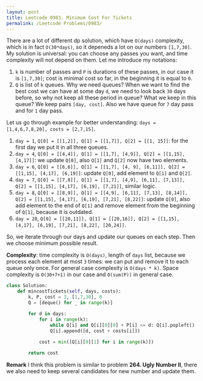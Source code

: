 ```yaml
---
layout: post
title: Leetcode 0983. Minimum Cost For Tickets
permalink: /Leetcode Problems/0983/
---
```


There are a lot of different dp solution, which have `O(days)` complexity, which is in fact `O(30*days)`, so it depeneds a lot on our numbers `[1,7,30]`. My solution is universal: you can choose any passes you want, and time complexity will not depend on them. Let me introduce my notations:

1. `k` is number of passes and `P` is durations of these passes, in our case it is `[1,7,30]`; cost is minimal cost so far, in the beginning it is equal to `0`.
2. `Q` is list of `k` queues. Why we need queues? When we want to find the best cost we can have at some day `d`, we need to look back `30` days before, so why not keep all these period in queue? What we keep in this queue? We keep pairs `[day, cost]`. Also we have queue for `7` day pass and for `1` day pass.

Let us go through example for better understanding:
`days = [1,4,6,7,8,20], costs = [2,7,15]`.


1. `day = 1`, `Q[0] = [[1,2]], Q[1] = [[1,7]], Q[2] = [[1, 15]]`: for the first day we put it in all three queues.
2. `day = 4`, `Q[0] = [[4,4]], Q[1] = [[1,7], [4,9]], Q[2] = [[1,15], [4,17]]`: we update `Q[0]`, also `Q[1]` and `Q[2]` now have two elements.
3. `day = 6`, `Q[0] = [[6,6]], Q[1] = [[1,7], [4, 9], [6,11]], Q[2] = [[1,15], [4,17], [6,19]]`: update `Q[0]`, add element to `Q[1]` and `Q[2]`. 
4. `day = 7`, `Q[0] = [[7,8]], Q[1] = [[1,7], [4,9], [6,11], [7,13]], Q[2] = [[1,15], [4,17], [6,19], [7,21]]`, similar logic.
5. `day = 8`, `Q[0] = [[8,9]], Q[1] = [[4,9], [6,11], [7,13], [8,14]], Q[2] = [[1,15], [4,17], [6,19], [7,21], [8,22]]`: update `Q[0]`, also add element to the end of `Q[1]` and remove element from the beginning of `Q[1]`, because it is outdated.
6. `day = 20`, `Q[0] = [[20,11]], Q[1] = [[20,16]], Q[2] = [[1,15], [4,17], [6,19], [7,21], [8,22], [20,24]]`.

So, we iterate through our days and update our queues on each step. Then we choose minimum possible result.

**Complexity**: time complexity is `O(days)`, length of `days` list, because we process each element at most `3` times: we can put and remove it to each queue only once. For general case complexity is `O(days * k)`.  Space complexity is `O(30+7+1)` in our case and `O(sum(P))` in general case.



```python
class Solution:
    def mincostTickets(self, days, costs):
        k, P, cost = 3, [1,7,30], 0
        Q = [deque() for _ in range(k)]

        for d in days:
            for i in range(k):
                while Q[i] and Q[i][0][0] + P[i] <= d: Q[i].popleft()
                Q[i].append([d, cost + costs[i]])
         
            cost = min([Q[i][0][1] for i in range(k)])

        return cost
```

**Remark** I think this problem is similar to problem **264. Ugly Number II**, there we also need to keep several candidates for new number and update them.
